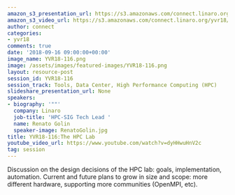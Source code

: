 ```yaml
---
amazon_s3_presentation_url: https://s3.amazonaws.com/connect.linaro.org/yvr18/presentations/yvr18-116.pdf
amazon_s3_video_url: https://s3.amazonaws.com/connect.linaro.org/yvr18/videos/yvr18-116.mp4
author: connect
categories:
- yvr18
comments: true
date: '2018-09-16 09:00:00+00:00'
image_name: YVR18-116.png
image: /assets/images/featured-images/YVR18-116.png
layout: resource-post
session_id: YVR18-116
session_track: Tools, Data Center, High Performance Computing (HPC)
slideshare_presentation_url: None
speakers:
- biography: '""'
  company: Linaro
  job-title: 'HPC-SIG Tech Lead '
  name: Renato Golin
  speaker-image: RenatoGolin.jpg
title: YVR18-116:The HPC Lab
youtube_video_url: https://www.youtube.com/watch?v=dyHHwuHnV2c
tag: session
---
```


Discussion on the design decisions of the HPC lab: goals, implementation, automation.
Current and future plans to grow in size and scope: more different hardware, supporting more communities (OpenMPI, etc).
